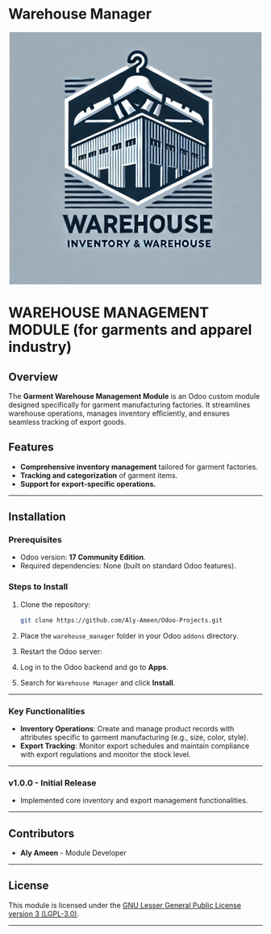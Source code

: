 # **Warehouse Manager**

<img src="static/description/logo.png" alt="Garment Warehouse Logo" width="500" style="display:block; margin:0 auto;">




# **WAREHOUSE MANAGEMENT MODULE (for garments and apparel industry)**



## Overview

The **Garment Warehouse Management Module** is an Odoo custom module designed specifically for garment manufacturing factories. It streamlines warehouse operations, manages inventory efficiently, and ensures seamless tracking of export goods.

## Features

- **Comprehensive inventory management** tailored for garment factories.
- **Tracking and categorization** of garment items.
- **Support for export-specific operations.**

---

## Installation

### Prerequisites

- Odoo version: **17 Community Edition**.
- Required dependencies: None (built on standard Odoo features).

### Steps to Install

1. Clone the repository:
   ```bash
   git clone https://github.com/Aly-Ameen/Odoo-Projects.git
   ```
2. Place the `warehouse_manager` folder in your Odoo `addons` directory.
3. Restart the Odoo server:

4. Log in to the Odoo backend and go to **Apps**.
5. Search for `Warehouse Manager` and click **Install**.

---

### Key Functionalities

- **Inventory Operations**: Create and manage product records with attributes specific to garment manufacturing (e.g., size, color, style).
- **Export Tracking**: Monitor export schedules and maintain compliance with export regulations and monitor the stock level.
---
### v1.0.0 - Initial Release

- Implemented core inventory and export management functionalities.

---

## Contributors

- **Aly Ameen** - Module Developer

---

## License

This module is licensed under the [GNU Lesser General Public License version 3 (LGPL-3.0)](LICENSE).

---


